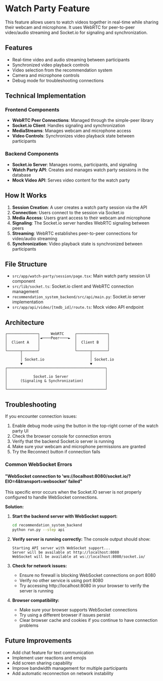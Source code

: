# Watch Party Feature

This feature allows users to watch videos together in real-time while sharing their webcam and microphone. It uses WebRTC for peer-to-peer video/audio streaming and Socket.io for signaling and synchronization.

## Features

- Real-time video and audio streaming between participants
- Synchronized video playback controls
- Video selection from the recommendation system
- Camera and microphone controls
- Debug mode for troubleshooting connections

## Technical Implementation

### Frontend Components

- **WebRTC Peer Connections**: Managed through the simple-peer library
- **Socket.io Client**: Handles signaling and synchronization
- **MediaStreams**: Manages webcam and microphone access
- **Video Controls**: Synchronizes video playback state between participants

### Backend Components

- **Socket.io Server**: Manages rooms, participants, and signaling
- **Watch Party API**: Creates and manages watch party sessions in the database
- **Mock Video API**: Serves video content for the watch party

## How It Works

1. **Session Creation**: A user creates a watch party session via the API
2. **Connection**: Users connect to the session via Socket.io
3. **Media Access**: Users grant access to their webcam and microphone
4. **Signaling**: The Socket.io server handles WebRTC signaling between peers
5. **Streaming**: WebRTC establishes peer-to-peer connections for video/audio streaming
6. **Synchronization**: Video playback state is synchronized between participants

## File Structure

- `src/app/watch-party/session/page.tsx`: Main watch party session UI component
- `src/lib/socket.ts`: Socket.io client and WebRTC connection management
- `recommendation_system_backend/src/api/main.py`: Socket.io server implementation
- `src/app/api/video/[tmdb_id]/route.ts`: Mock video API endpoint

## Architecture

```
┌──────────────┐     WebRTC     ┌──────────────┐
│              │◄────Peer────►  │              │
│  Client A    │                │  Client B    │
│              │                │              │
└──────┬───────┘                └──────┬───────┘
       │                               │
       │ Socket.io                     │ Socket.io
       ▼                               ▼
┌─────────────────────────────────────────────┐
│                                             │
│            Socket.io Server                 │
│      (Signaling & Synchronization)          │
│                                             │
└─────────────────────────────────────────────┘
```

## Troubleshooting

If you encounter connection issues:

1. Enable debug mode using the button in the top-right corner of the watch party UI
2. Check the browser console for connection errors
3. Verify that the backend Socket.io server is running
4. Make sure your webcam and microphone permissions are granted
5. Try the Reconnect button if connection fails

### Common WebSocket Errors

#### "WebSocket connection to 'ws://localhost:8080/socket.io/?EIO=4&transport=websocket' failed"

This specific error occurs when the Socket.IO server is not properly configured to handle WebSocket connections.

**Solution:**

1. **Start the backend server with WebSocket support:**
   ```bash
   cd recommendation_system_backend
   python run.py --step api
   ```

2. **Verify server is running correctly:**
   The console output should show:
   ```
   Starting API server with WebSocket support...
   Server will be available at http://localhost:8080
   WebSocket will be available at ws://localhost:8080/socket.io/
   ```

3. **Check for network issues:**
   - Ensure no firewall is blocking WebSocket connections on port 8080
   - Verify no other service is using port 8080
   - Try accessing http://localhost:8080 in your browser to verify the server is running

4. **Browser compatibility:**
   - Make sure your browser supports WebSocket connections
   - Try using a different browser if issues persist
   - Clear browser cache and cookies if you continue to have connection problems

## Future Improvements

- Add chat feature for text communication
- Implement user reactions and emojis
- Add screen sharing capability
- Improve bandwidth management for multiple participants
- Add automatic reconnection on network instability 